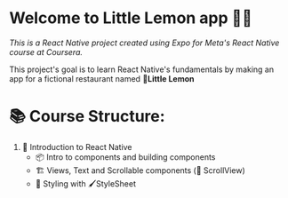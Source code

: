 # Welcome to Little Lemon app 👋🍋

_This is a React Native project created using Expo for Meta's React Native course at Coursera._

This project's goal is to learn React Native's fundamentals by making an app for a fictional restaurant named 🍋**Little Lemon**

# 📚 Course Structure:
1. 🚀 Introduction to React Native
   - 📦 Intro to components and building components
   - 🏗️  Views, Text and Scrollable components (📜 ScrollView)
   - 🎨 Styling with 🖌️StyleSheet
